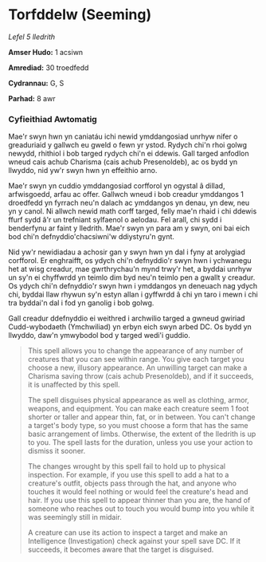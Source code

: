 # Torfddelw (Seeming)

*Lefel 5 lledrith*

**Amser Hudo:** 1 acsiwn

**Amrediad:** 30 troedfedd

**Cydrannau:** G, S

**Parhad:** 8 awr

### Cyfieithiad Awtomatig

Mae'r swyn hwn yn caniatáu ichi newid ymddangosiad unrhyw nifer o greaduriaid y gallwch eu gweld o fewn yr ystod. Rydych chi'n rhoi golwg newydd, rhithiol i bob targed rydych chi'n ei ddewis. Gall targed anfodlon wneud cais achub Charisma (cais achub Presenoldeb), ac os bydd yn llwyddo, nid yw'r swyn hwn yn effeithio arno.

Mae'r swyn yn cuddio ymddangosiad corfforol yn ogystal â dillad, arfwisgoedd, arfau ac offer. Gallwch wneud i bob creadur ymddangos 1 droedfedd yn fyrrach neu'n dalach ac ymddangos yn denau, yn dew, neu yn y canol. Ni allwch newid math corff targed, felly mae'n rhaid i chi ddewis ffurf sydd â'r un trefniant sylfaenol o aelodau. Fel arall, chi sydd i benderfynu ar faint y lledrith. Mae'r swyn yn para am y swyn, oni bai eich bod chi'n defnyddio'chacsiwni'w ddiystyru'n gynt.

Nid yw'r newidiadau a achosir gan y swyn hwn yn dal i fyny at arolygiad corfforol. Er enghraifft, os ydych chi'n defnyddio'r swyn hwn i ychwanegu het at wisg creadur, mae gwrthrychau'n mynd trwy'r het, a byddai unrhyw un sy'n ei chyffwrdd yn teimlo dim byd neu'n teimlo pen a gwallt y creadur. Os ydych chi'n defnyddio'r swyn hwn i ymddangos yn deneuach nag ydych chi, byddai llaw rhywun sy'n estyn allan i gyffwrdd â chi yn taro i mewn i chi tra byddai'n dal i fod yn ganolig i bob golwg.

Gall creadur ddefnyddio ei weithred i archwilio targed a gwneud gwiriad Cudd-wybodaeth (Ymchwiliad) yn erbyn eich swyn arbed DC. Os bydd yn llwyddo, daw'n ymwybodol bod y targed wedi'i guddio.

>  This spell allows you to change the appearance of any number of creatures that you can see within range. You give each target you choose a new, illusory appearance. An unwilling target can make a Charisma saving throw (cais achub Presenoldeb), and if it succeeds, it is unaffected by this spell.
>  
>  The spell disguises physical appearance as well as clothing, armor, weapons, and equipment. You can make each creature seem 1 foot shorter or taller and appear thin, fat, or in between. You can't change a target's body type, so you must choose a form that has the same basic arrangement of limbs. Otherwise, the extent of the lledrith is up to you. The spell lasts for the duration, unless you use your action to dismiss it sooner.
>  
>  The changes wrought by this spell fail to hold up to physical inspection. For example, if you use this spell to add a hat to a creature's outfit, objects pass through the hat, and anyone who touches it would feel nothing or would feel the creature's head and hair. If you use this spell to appear thinner than you are, the hand of someone who reaches out to touch you would bump into you while it was seemingly still in midair.
>  
>  A creature can use its action to inspect a target and make an Intelligence (Investigation) check against your spell save DC. If it succeeds, it becomes aware that the target is disguised.